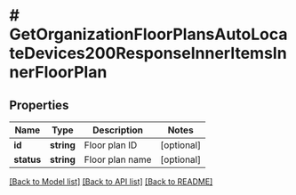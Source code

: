 # # GetOrganizationFloorPlansAutoLocateDevices200ResponseInnerItemsInnerFloorPlan

## Properties

Name | Type | Description | Notes
------------ | ------------- | ------------- | -------------
**id** | **string** | Floor plan ID | [optional]
**status** | **string** | Floor plan name | [optional]

[[Back to Model list]](../../README.md#models) [[Back to API list]](../../README.md#endpoints) [[Back to README]](../../README.md)
